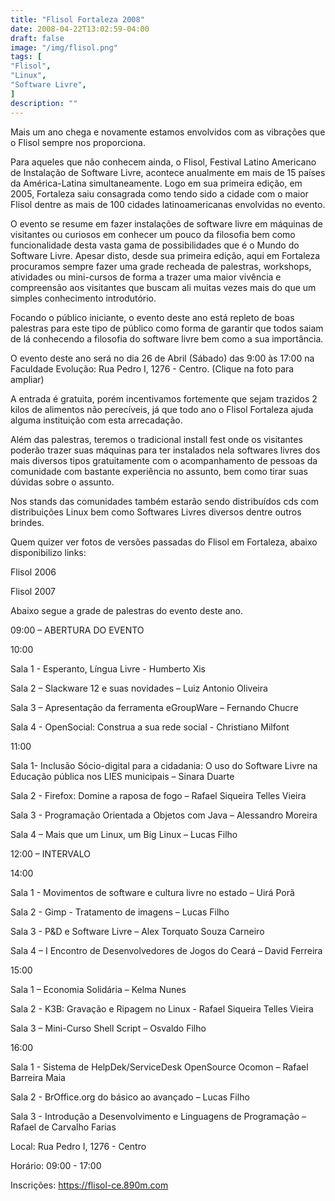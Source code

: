```yaml
---
title: "Flisol Fortaleza 2008"
date: 2008-04-22T13:02:59-04:00
draft: false
image: "/img/flisol.png"
tags: [
"Flisol",
"Linux",
"Software Livre",
]
description: ""
---
```

Mais um ano chega e novamente estamos envolvidos com as vibrações que o Flisol sempre nos proporciona.




Para aqueles que não conhecem ainda, o Flisol, Festival Latino Americano de Instalação de Software Livre, acontece anualmente em mais de 15 países da América-Latina simultaneamente. Logo em sua primeira edição, em 2005, Fortaleza saiu consagrada como tendo sido a cidade com o maior Flisol dentre as mais de 100 cidades latinoamericanas envolvidas no evento.




O evento se resume em fazer instalações de software livre em máquinas de visitantes ou curiosos em conhecer um pouco da filosofia bem como funcionalidade desta vasta gama de possibilidades que é o Mundo do Software Livre. Apesar disto, desde sua primeira edição, aqui em Fortaleza procuramos sempre fazer uma grade recheada de palestras, workshops, atividades ou mini-cursos de forma a trazer uma maior vivência e compreensão aos visitantes que buscam ali muitas vezes mais do que um simples conhecimento introdutório.




Focando o público iniciante, o evento deste ano está repleto de boas palestras para este tipo de público como forma de garantir que todos saiam de lá conhecendo a filosofia do software livre bem como a sua importância.




O evento deste ano será no dia 26 de Abril (Sábado) das 9:00 às 17:00 na Faculdade Evolução: Rua Pedro I, 1276 - Centro. (Clique na foto para ampliar)




A entrada é gratuita, porém incentivamos fortemente que sejam trazidos 2 kilos de alimentos não perecíveis, já que todo ano o Flisol Fortaleza ajuda alguma instituição com esta arrecadação.




Além das palestras, teremos o tradicional install fest onde os visitantes poderão trazer suas máquinas para ter instalados nela softwares livres dos mais diversos tipos gratuitamente com o acompanhamento de pessoas da comunidade com bastante experiência no assunto, bem como tirar suas dúvidas sobre o assunto.




Nos stands das comunidades também estarão sendo distribuídos cds com distribuições Linux bem como Softwares Livres diversos dentre outros brindes.




Quem quizer ver fotos de versões passadas do Flisol em Fortaleza, abaixo disponibilizo links:




Flisol 2006  

Flisol 2007




Abaixo segue a grade de palestras do evento deste ano.




09:00 – ABERTURA DO EVENTO




10:00  

Sala 1 - Esperanto, Língua Livre - Humberto Xis  

Sala 2 – Slackware 12 e suas novidades – Luiz Antonio Oliveira  

Sala 3 – Apresentação da ferramenta eGroupWare – Fernando Chucre  

Sala 4 - OpenSocial: Construa a sua rede social - Christiano Milfont




11:00  

Sala 1- Inclusão Sócio-digital para a cidadania: O uso do Software Livre na Educação pública nos LIES municipais – Sinara Duarte  

Sala 2 - Firefox: Domine a raposa de fogo – Rafael Siqueira Telles Vieira  

Sala 3 - Programação Orientada a Objetos com Java – Alessandro Moreira  

Sala 4 – Mais que um Linux, um Big Linux – Lucas Filho




12:00 – INTERVALO




14:00  

Sala 1 - Movimentos de software e cultura livre no estado – Uirá Porã  

Sala 2 - Gimp - Tratamento de imagens – Lucas Filho  

Sala 3 - P&D e Software Livre – Alex Torquato Souza Carneiro  

Sala 4 – I Encontro de Desenvolvedores de Jogos do Ceará – David Ferreira




15:00  

Sala 1 – Economia Solidária – Kelma Nunes  

Sala 2 - K3B: Gravação e Ripagem no Linux - Rafael Siqueira Telles Vieira  

Sala 3 – Mini-Curso Shell Script – Osvaldo Filho




16:00  

Sala 1 - Sistema de HelpDek/ServiceDesk OpenSource Ocomon – Rafael Barreira Maia  

Sala 2 - BrOffice.org do básico ao avançado – Lucas Filho  

Sala 3 - Introdução a Desenvolvimento e Linguagens de Programação – Rafael de Carvalho Farias




Local: Rua Pedro I, 1276 - Centro  

Horário: 09:00 - 17:00




Inscrições: https://flisol-ce.890m.com  
